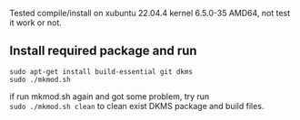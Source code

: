 Tested compile/install on xubuntu 22.04.4 kernel 6.5.0-35 AMD64, not test it work or not.

## Install required package and run
`sudo apt-get install build-essential git dkms`<br>
`sudo ./mkmod.sh`

if run mkmod.sh again and got some problem, try run<br>
`sudo ./mkmod.sh clean`
to clean exist DKMS package and build files.
